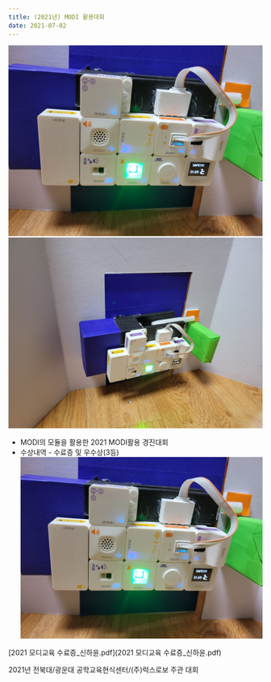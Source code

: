 ```yaml
---
title: (2021년) MODI 활용대회
date: 2021-07-02
---
```




<!--more-->

![MODI 해킹대회 사진](456.jpg)
![MODI 해킹대회 사진](789.jpg)
- MODI의 모듈을 활용한 2021 MODI활용 경진대회
- 수상내역 - 수료증 및 우수상(3등)
[![MODI 대회](456.jpg)](https://youtu.be/stqaQlx6kCw)

[2021 모디교육 수료증_신하윤.pdf](2021 모디교육 수료증_신하윤.pdf)

2021년 전북대/광운대 공학교육현식센터/(주)럭스로보 주관 대회

